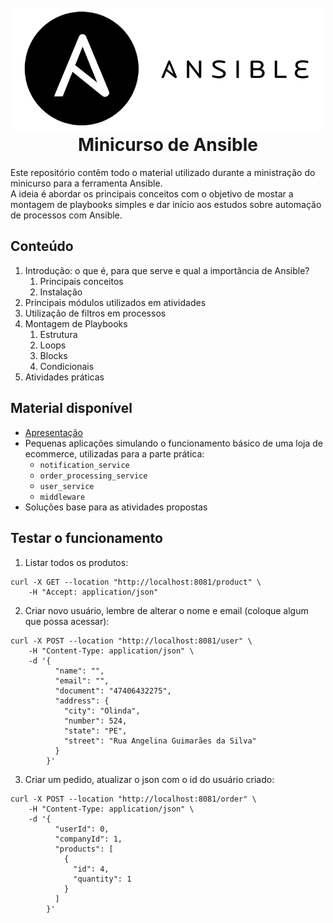 <h1 align="center">
  <br>
    <img src=".github/ansible-logo.png" style="background-color: #ffffff" alt="Ansible" width="500">
  <br>
  Minicurso de Ansible
  <br>
</h1>

Este repositório contêm todo o material utilizado durante a ministração do minicurso para a ferramenta Ansible.  
A ideia é abordar os principais conceitos com o objetivo de mostar a montagem de playbooks simples e dar início aos estudos sobre automação de processos com Ansible.  

## Conteúdo

1. Introdução: o que é, para que serve e qual a importância de Ansible?
   1. Principais conceitos
   2. Instalação
2. Principais módulos utilizados em atividades
3. Utilização de filtros em processos
4. Montagem de Playbooks
   1. Estrutura
   2. Loops
   3. Blocks
   4. Condicionais
5. Atividades práticas

## Material disponível

- [Apresentação](./Minicurso%20de%20Ansible.pdf)
- Pequenas aplicações simulando o funcionamento básico de uma loja de ecommerce, utilizadas para a parte prática:
  - `notification_service`
  - `order_processing_service`
  - `user_service`
  - `middleware`
- Soluções base para as atividades propostas


## Testar o funcionamento

1. Listar todos os produtos:

```shell
curl -X GET --location "http://localhost:8081/product" \
    -H "Accept: application/json"
```

2. Criar novo usuário, lembre de alterar o nome e email (coloque algum que possa acessar):

```shell
curl -X POST --location "http://localhost:8081/user" \
    -H "Content-Type: application/json" \
    -d '{
          "name": "",
          "email": "",
          "document": "47406432275",
          "address": {
            "city": "Olinda",
            "number": 524,
            "state": "PE",
            "street": "Rua Angelina Guimarães da Silva"
          }
        }'
```

3. Criar um pedido, atualizar o json com o id do usuário criado:

```shell
curl -X POST --location "http://localhost:8081/order" \
    -H "Content-Type: application/json" \
    -d '{
          "userId": 0,
          "companyId": 1,
          "products": [
            {
              "id": 4,
              "quantity": 1
            }
          ]
        }'
```
